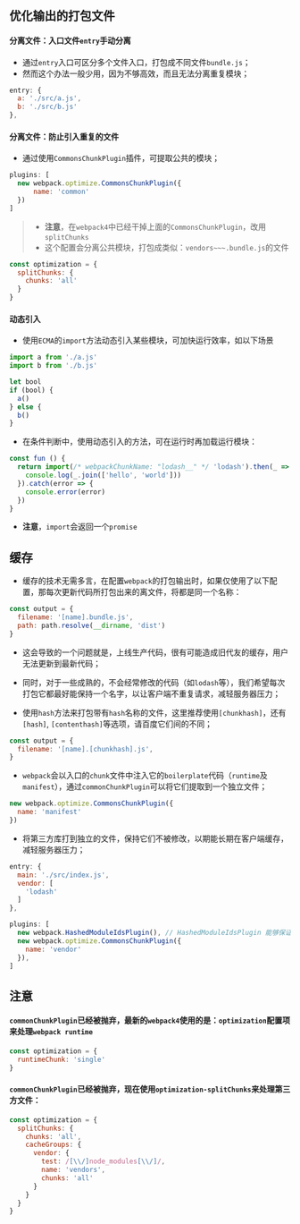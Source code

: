 ## 优化输出的打包文件

#### 分离文件：入口文件`entry`手动分离

* 通过`entry`入口可区分多个文件入口，打包成不同文件`bundle.js`；
* 然而这个办法一般少用，因为不够高效，而且无法分离重复模块；

```js
entry: {
  a: './src/a.js',
  b: './src/b.js'
},
```

#### 分离文件：防止引入重复的文件

* 通过使用`CommonsChunkPlugin`插件，可提取公共的模块；

```js
plugins: [
  new webpack.optimize.CommonsChunkPlugin({
      name: 'common'
  })
]
```

> * **注意**，在`webpack4`中已经干掉上面的`CommonsChunkPlugin`，改用`splitChunks`
> * 这个配置会分离公共模块，打包成类似：`vendors~~~.bundle.js`的文件

```js
const optimization = {
  splitChunks: {
    chunks: 'all'
  }
}
```

#### 动态引入

* 使用`ECMA`的`import`方法动态引入某些模块，可加快运行效率，如以下场景

```js
import a from './a.js'
import b from './b.js'

let bool
if (bool) {
  a()
} else {
  b()
}
```

* 在条件判断中，使用动态引入的方法，可在运行时再加载运行模块：

```js
const fun () {
  return import(/* webpackChunkName: "lodash__" */ 'lodash').then(_ => {
    console.log(_.join(['hello', 'world']))
  }).catch(error => {
    console.error(error)
  })
}
```

* **注意**，`import`会返回一个`promise`


## 缓存 

* 缓存的技术无需多言，在配置`webpack`的打包输出时，如果仅使用了以下配置，那每次更新代码所打包出来的离文件，将都是同一个名称：

```js
const output = {
  filename: '[name].bundle.js',
  path: path.resolve(__dirname, 'dist')
}
```

* 这会导致的一个问题就是，上线生产代码，很有可能造成旧代友的缓存，用户无法更新到最新代码；
* 同时，对于一些成熟的，不会经常修改的代码（如`lodash`等），我们希望每次打包它都最好能保持一个名字，以让客户端不重复请求，减轻服务器压力；

* 使用`hash`方法来打包带有`hash`名称的文件，这里推荐使用`[chunkhash]`，还有`[hash]`, `[contenthash]`等选项，请百度它们间的不同；

```js
const output = {
  filename: '[name].[chunkhash].js',
}
```

* `webpack`会以入口的`chunk`文件中注入它的`boilerplate`代码（`runtime`及`manifest`），通过`commonChunkPlugin`可以将它们提取到一个独立文件；

```js
new webpack.optimize.CommonsChunkPlugin({
  name: 'manifest'
})
```

* 将第三方库打到独立的文件，保持它们不被修改，以期能长期在客户端缓存，减轻服务器压力；

```js
entry: {
  main: './src/index.js',
  vendor: [     
    'lodash'
  ]
},

plugins: [
  new webpack.HashedModuleIdsPlugin(), // HashedModuleIdsPlugin 能够保证在修改其他文件（非第三方文件）时，保证第三方文件不被修改，以确保“长期稳定不修改的代码”这件事情能实现
  new webpack.optimize.CommonsChunkPlugin({
    name: 'vendor'
  }),
]
```




## 注意

#### `commonChunkPlugin`已经被抛弃，最新的`webpack4`使用的是：`optimization`配置项来处理`webpack runtime` 

```js
const optimization = {
  runtimeChunk: 'single'
}
```

#### `commonChunkPlugin`已经被抛弃，现在使用`optimization-splitChunks`来处理第三方文件：

```js
const optimization = {
  splitChunks: {
    chunks: 'all',
    cacheGroups: {
      vendor: {
        test: /[\\/]node_modules[\\/]/,
        name: 'vendors',
        chunks: 'all'
      }
    }
  }
}
```


